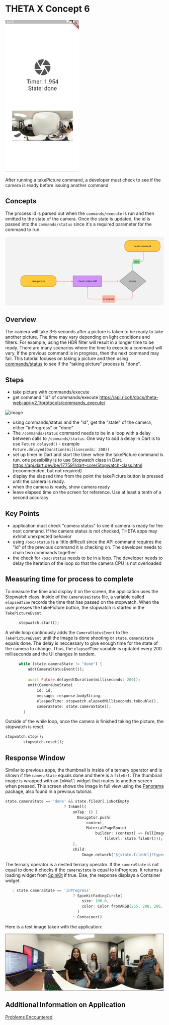 # THETA X Concept 6

![gif](docs/stopwatch.gif)

After running a takePicture command, a developer must check to see if the camera is ready before issuing another command

## Concepts

The process id is parsed out when the `commands/execute` is run and then emitted to the state of the camera. Once the state is updated, the id is passed into the `commands/status` since it's a required parameter for the command to run. 

![chart](docs/flowchart.png)

## Overview

The camera will take 3-5 seconds after a picture is taken to be ready to take another picture.  The time may vary depending on light conditions and filters.  For example, using the HDR filter will result in a longer time to be ready.  There are many scenarios where the time to execute a command will vary. If the previous command is in progress, then the next command may fail. This tutorial focuses on taking a picture and then using [commands/status](https://api.ricoh/docs/theta-web-api-v2.1/protocols/commands_status/) to see if the "taking picture" process is "done".

## Steps
* take picture with commands/execute
* get command "id" of commands/execute https://api.ricoh/docs/theta-web-api-v2.1/protocols/commands_execute/

![image](https://user-images.githubusercontent.com/5799860/176561306-21da5cbd-a078-4466-af66-2e0afce837f3.png)

* using commands/status and the "id", get the "state" of the camera, either "inProgress" or "done"
* The `/commands/status` command needs to be in a loop with a delay between calls to `/commands/status`.  One way to add a delay in Dart is to use `Future.delayed()` - example    `Future.delayed(Duration(milliseconds: 200))`
* set up timer in Dart and start the timer when the takePicture command is run.  one possibility is to use Stopwatch class in Dart. https://api.dart.dev/be/177591/dart-core/Stopwatch-class.html (recommended, but not required)
* display the elapsed time from the point the takePicture button is pressed until the camera is ready. 
* when the camera is ready, show camera ready
* leave elapsed time on the screen for reference.  Use at least a tenth of a second accuracy

## Key Points

* application must check "camera status" to see if camera is ready for the next command.  If the camera status is not checked, THETA apps may exhibit unexpected behavior
* using `/osc/status` is a little difficult since the API command requires the "id" of the previous command it is checking on.  The developer needs to chain two commands together
* the check for `/osc/status` needs to be in a loop.  The developer needs to delay the iteration of the loop so that the camera CPU is not overloaded

## Measuring time for process to complete

To measure the time and display it on the screen, the application uses the Stopwatch class. Inside of the `CameraUseState` file, a variable called `elapsedTime` records the time that has passed on the stopwatch. When the user presses the takePicture button, the stopwatch is started in the `TakePictureEvent`.

```dart
      stopwatch.start();
```

A while loop continously adds the `CameraStatusEvent` to the `TakePictureEvent` until the image is done shooting or `state.cameraState` equals done. The delay is neccessary to give enough time for the state of the camera to change. Thus, the `elapsedTime` variable is updated every 200 milliseconds and the UI changes in tandem.

```dart
      while (state.cameraState != "done") {
          add(CameraStatusEvent());

          await Future.delayed(Duration(milliseconds: 200));
          emit(CameraUseState(
              id: id,
              message: response.bodyString,
              elaspedTime: stopwatch.elapsedMilliseconds.toDouble(),
              cameraState: state.cameraState));
        }
```

Outside of the while loop, once the camera is finished taking the picture, the stopwatch is reset.

```dart
stopwatch.stop();
        stopwatch.reset();
```

## Response Window

Similar to previous apps, the thumbnail is inside of a ternary operator and is shown if the `cameraState` equals done and there is a `fileUrl`. The thumbnail image is wrapped with an `InkWell` widget that routes to another screen when pressed. This screen shows the image in full view using the [Panorama](https://pub.dev/packages/panorama) package, also found in a previous tutorial.

```dart
state.cameraState == 'done' && state.fileUrl.isNotEmpty
                          ? InkWell(
                              onTap: () {
                                Navigator.push(
                                    context,
                                    MaterialPageRoute(
                                        builder: (context) => FullImageScreen(
                                            fileUrl: state.fileUrl)));
                              },
                              child:
                                  Image.network('${state.fileUrl}?type=thumb'))
```

The ternary operator is a nested ternary operator. If the `cameraState` is not equal to done it checks if the `cameraState` is equal to inProgress. It returns a loading widget from [SpinKit](https://pub.dev/packages/flutter_spinkit) if true. Else, the response displays a Container widget.

```dart
   : state.cameraState == 'inProgress'
                              ? SpinKitFadingCircle(
                                  size: 100.0,
                                  color: Color.fromARGB(255, 208, 206, 206),
                                )
                              : Container()
```

Here is a test image taken with the application:

![test image](docs/test_image.png)

## Additional Information on Application

[Problems Encountered](docs/problems.md)